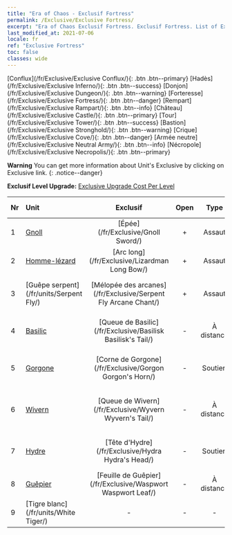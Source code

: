 ```yaml
---
title: "Era of Chaos - Exclusif Fortress"
permalink: /Exclusive/Exclusive Fortress/
excerpt: "Era of Chaos Exclusif Fortress. Exclusif Fortress. List of Exclusif Fortress in Era of Chaos"
last_modified_at: 2021-07-06
locale: fr
ref: "Exclusive Fortress"
toc: false
classes: wide
---
```

 [Conflux](/fr/Exclusive/Exclusive Conflux/){: .btn .btn--primary} [Hadès](/fr/Exclusive/Exclusive Inferno/){: .btn .btn--success} [Donjon](/fr/Exclusive/Exclusive Dungeon/){: .btn .btn--warning} [Forteresse](/fr/Exclusive/Exclusive Fortress/){: .btn .btn--danger} [Rempart](/fr/Exclusive/Exclusive Rampart/){: .btn .btn--info} [Château](/fr/Exclusive/Exclusive Castle/){: .btn .btn--primary} [Tour](/fr/Exclusive/Exclusive Tower/){: .btn .btn--success} [Bastion](/fr/Exclusive/Exclusive Stronghold/){: .btn .btn--warning} [Crique](/fr/Exclusive/Exclusive Cove/){: .btn .btn--danger} [Armée neutre](/fr/Exclusive/Exclusive Neutral Army/){: .btn .btn--info} [Nécropole](/fr/Exclusive/Exclusive Necropolis/){: .btn .btn--primary} 

**Warning** You can get more information about Unit's Exclusive by clicking on Exclusive link. 
{: .notice--danger}

 **Exclusif Level Upgrade:** [Exclusive Upgrade Cost Per Level](/Exclusive/ExclusiveUpgradeCostPerLevel/)

  | Nr |         Unit        | Exclusif | Open  |    Type   |  Item to Rank UP      |  Skin   |
  |:---|:--------------------|:-------------:|:-----:|:---------:|:---------------------:|:-------:|
  | 1  | [Gnoll](/fr/units/Gnoll/) | [Épée](/fr/Exclusive/Gnoll Sword/) | + | Assaut | [Jeton Épée](/ItemsFR/con_912/) | - |
  | 2  | [Homme-lézard](/fr/units/Lizardman/) | [Arc long](/fr/Exclusive/Lizardman Long Bow/) | + | Assaut | [Jeton Arc long](/ItemsFR/con_914/) | - |
  | 3  | [Guêpe serpent](/fr/units/Serpent Fly/) | [Mélopée des arcanes](/fr/Exclusive/Serpent Fly Arcane Chant/) | + | Assaut | [Jeton Mélopée des arcanes](/ItemsFR/con_915/) | - |
  | 4  | [Basilic](/fr/units/Basilisk/) | [Queue de Basilic](/fr/Exclusive/Basilisk Basilisk's Tail/) | - | À distance | [Jeton Queue de Basilic](/ItemsFR/con_994/) | [Peau spéciale Énergie de feu](/ItemsFR/con_662/) |
  | 5  | [Gorgone](/fr/units/Gorgon/) | [Corne de Gorgone](/fr/Exclusive/Gorgon Gorgon's Horn/) | - | Soutien | [Jeton Corne de Gorgone](/ItemsFR/con_995/) | [Skin spécial Corne de Gorgone](/ItemsFR/con_663/) |
  | 6  | [Wivern](/fr/units/Wyvern/) | [Queue de Wivern](/fr/Exclusive/Wyvern Wyvern's Tail/) | - | À distance | [Jeton Queue de Wivern](/ItemsFR/con_996/) | [Skin spécial Queue de Wivern](/ItemsFR/con_664/) |
  | 7  | [Hydre](/fr/units/Hydra/) | [Tête d'Hydre](/fr/Exclusive/Hydra Hydra's Head/) | - | Soutien | [Jeton Tête d'Hydre](/ItemsFR/con_997/) | [Peau spéciale Noyau d'énergie](/ItemsFR/con_665/) |
  | 8  | [Guêpier](/fr/units/Waspwort/) | [Feuille de Guêpier](/fr/Exclusive/Waspwort Waspwort Leaf/) | - | À distance | - | - |
  | 9  | [Tigre blanc](/fr/units/White Tiger/) | - | - | - | none | none |
